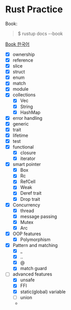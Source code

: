 # Rust Practice
Book:
> $ rustup docs --book   

[Book 한국어](https://doc.rust-kr.org/)

- [x] ownership
- [x] reference
- [x] slice
- [x] struct
- [x] enum
- [x] match
- [x] module
- [x] collections
  + [x] Vec
  + [x] String
  + [x] HashMap
- [x] error handling
- [x] generic
- [x] trait
- [x] lifetime
- [x] test
- [x] functional
  + [x] closure
  + [x] iterator
- [x] smart pointer
  + [x] Box
  + [x] Rc
  + [x] RefCell
  + [x] Weak
  + [x] Deref trait
  + [x] Drop trait
- [x] Concurrency
  + [x] thread
  + [x] message passing
  + [x] Mutex
  + [x] Arc
- [x] OOP features
  + [x] Polymorphism
- [x] Pattern and matching
  + [x] _
  + [x] ..
  + [x] @
  + [x] match guard
- [ ] advanced features
  + [x] unsafe
  + [x] FFI
  + [x] static(global) variable
  + [ ] union
  + 